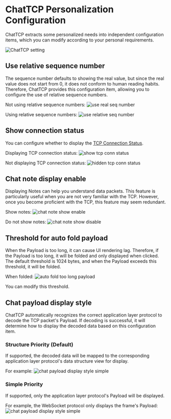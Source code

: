 # ChatTCP Personalization Configuration

ChatTCP extracts some personalized needs into independent configuration items, which you can modify according to your
personal requirements.

![ChatTCP setting](/images/about-settings/setting-page.webp)

## Use relative sequence number

The sequence number defaults to showing the real value, but since the real value does not start from 0, it does not
conform to human reading habits. Therefore, ChatTCP provides this configuration item, allowing you to configure the use
of relative sequence numbers.

Not using relative sequence numbers:
![use real seq number](/images/about-settings/use-real-seq-number.webp)

Using relative sequence numbers:
![use relative seq number](/images/about-settings/use-relative-seq-number.webp)

## Show connection status

You can configure whether to display the [TCP Connection Status](/understand-the-connection-status-of-the-tcp-protocol).

Displaying TCP connection status:
![show tcp conn status](/images/about-settings/show-conn-status.webp)

Not displaying TCP connection status:
![hidden tcp conn status](/images/about-settings/hidden-conn-status.webp)

## Chat note display enable

Displaying Notes can help you understand data packets. This feature is particularly useful when you are not very
familiar with the TCP. However, once you become proficient with the TCP, this feature may seem
redundant.

Show notes:
![chat note show enable](/images/about-settings/chat-note-show-enable.webp)

Do not show notes:
![chat note show disable](/images/about-settings/chat-note-show-disable.webp)

## Threshold for auto fold payload

When the Payload is too long, it can cause UI rendering lag. Therefore, if the Payload is too long, it will be folded
and only displayed when clicked. The default threshold is 1024 bytes, and when the Payload exceeds this threshold, it
will be folded.

When folded:
![auto fold too long payload](/images/about-settings/auto-fold-too-long-payload.webp)

You can modify this threshold.

## Chat payload display style

ChatTCP automatically recognizes the correct application layer protocol to decode the TCP packet's Payload. If decoding
is successful, it will determine how to display the decoded data based on this configuration item.

### Structure Priority (Default)

If supported, the decoded data will be mapped to the corresponding application layer protocol's data structure view for
display.

For example:
![chat payload display style simple](/images/about-settings/chat-payload-display-style-structure.webp)

### Simple Priority

If supported, only the application layer protocol's Payload will be displayed.

For example, the WebSocket protocol only displays the frame's Payload:
![chat payload display style simple](/images/about-settings/chat-payload-display-style-simple.webp)